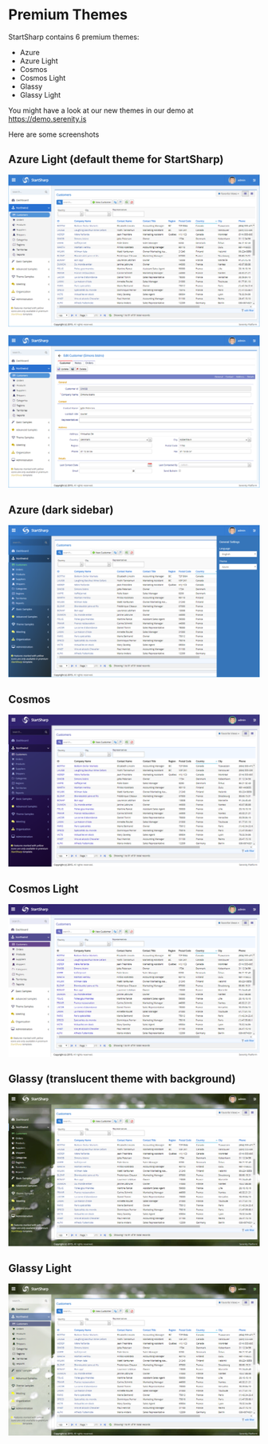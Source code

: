﻿# Premium Themes

StartSharp contains 6 premium themes:

* Azure
* Azure Light
* Cosmos
* Cosmos Light
* Glassy
* Glassy Light

You might have a look at our new themes in our demo at https://demo.serenity.is

Here are some screenshots

## Azure Light (default theme for StartSharp)

![Azure Light](img/azure-light.png)

![Azure Light Panel](img/azure-light-panel.png)

## Azure (dark sidebar)

![Azure Dark](img/azure-dark.png)

## Cosmos

![Cosmos](img/cosmos-dark.png)

## Cosmos Light

![Cosmos Light](img/cosmos-light.png)

## Glassy (translucent theme with background)

![Glassy](img/glassy-dark.png)

## Glassy Light

![Glassy Light](img/glassy-light.png)
